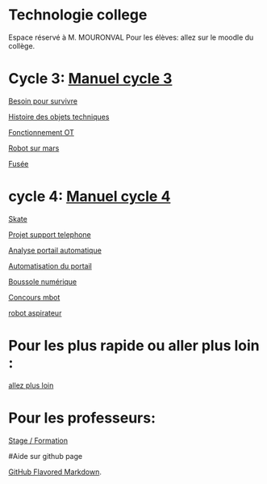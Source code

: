 # Technologie college
Espace réservé à M. MOURONVAL
Pour les élèves: allez sur le moodle du collège.

# Cycle 3: [Manuel cycle 3](https://profdetech.github.io/C3_manuel/)

[Besoin pour survivre](https://profdetech.github.io/C3_a_survivre/)

[Histoire des objets techniques](https://profdetech.github.io/C3_histoire/)

[Fonctionnement OT](https://profdetech.github.io/C3_transport/)

[Robot sur mars](https://profdetech.github.io/C3_robot/)

[Fusée](https://profdetech.github.io/C3_fusee/)


# cycle 4: [Manuel cycle 4](https://profdetech.github.io/C4_manuel/)

[Skate](https://profdetech.github.io/C4_skate/)

[Projet support telephone](https://profdetech.github.io/C4_support_telephone/)

[Analyse portail automatique](https://profdetech.github.io/C4_portail1/)

[Automatisation du portail](https://profdetech.github.io/C4_portail2/)

[Boussole numérique](https://profdetech.github.io/C4_boussole/)

[Concours mbot](https://profdetech.github.io/C4_concours_mbot/)

[robot aspirateur](https://profdetech.github.io/C4_robot_aspi/)


# Pour les plus rapide ou aller plus loin :

[allez plus loin](https://profdetech.github.io/plus/)


# Pour les professeurs:

[Stage / Formation](https://profdetech.github.io/stage/)



#Aide sur github page

[GitHub Flavored Markdown](https://guides.github.com/features/mastering-markdown/).

